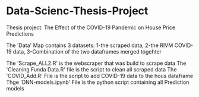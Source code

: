 # Data-Scienc-Thesis-Project
Thesis project: The Effect of the COVID-19 Pandemic on House Price Predictions

The 'Data' Map contains 3 datasets: 1-the scraped data, 2-the RIVM COVID-19 data, 3-Combination of the two dataframes merged togehter

The 'Scrape_ALL2.R' is the webscraper that was build to scrape data 
The 'Cleaning Funda Data.R' file is the script to clean all scraped data
The 'COVID_Add.R' File is the script to add COVID-19 data to the hous dataframe
Thge 'DNN-models.ipynb' File is the python script containing all Prediction models
